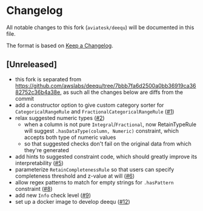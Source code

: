 # Changelog

All notable changes to this fork (`aviatesk/deequ`) will be documented in this file.

The format is based on [Keep a Changelog](https://keepachangelog.com/en/1.0.0/).

## [Unreleased]

- this fork is separated from <https://github.com/awslabs/deequ/tree/7bbb7fa6d2500a0bb36919ca3682752c36b4a38e>, as such all the changes below are diffs from the commit
- add a constructor option to give custom category sorter for `CategoricalRangeRule` and `FractionalCategoricalRangeRule` ([#1](https://github.com/aviatesk/deequ/pull/1))
- relax suggested numeric types ([#2](https://github.com/aviatesk/deequ/pull/2))
  - when a column is not pure `Integral`/`Fractional`, now RetainTypeRule will suggest `.hasDataType(column, Numeric)` constraint, which accepts both type of numeric values
  - so that suggested checks don't fail on the original data from which they're generated
- add hints to suggested constraint code, which should greatly improve its interpretability ([#5](https://github.com/aviatesk/deequ/pull/5))
- parameterize `RetainCompletenessRule` so that users can specify completeness threshold and z-value at will ([#6](https://github.com/aviatesk/deequ/pull/6))
- allow regex patterns to match for empty strings for `.hasPattern` constraint ([#8](https://github.com/aviatesk/deequ/pull/8))
- add new `Info` check level ([#9](https://github.com/aviatesk/deequ/pull/9))
- set up a docker image to develop deequ ([#12](https://github.com/aviatesk/deequ/pull/12))
